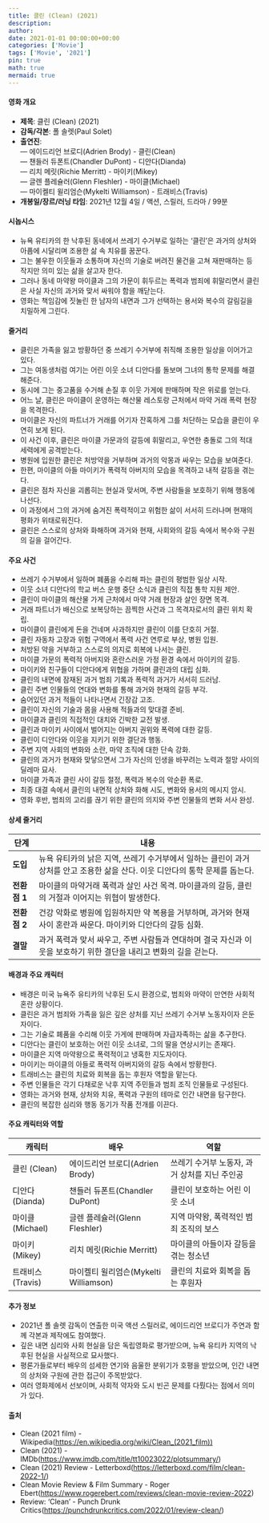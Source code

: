 ```yaml
---
title: 클린 (Clean) (2021)
description: 
author: 
date: 2021-01-01 00:00:00+00:00
categories: ['Movie']
tags: ['Movie', '2021']
pin: true
math: true
mermaid: true
---
```

#### 영화 개요

- **제목**: 클린 (Clean) (2021)  
- **감독/각본**: 폴 솔렛(Paul Solet)  
- **출연진**:  
  — 에이드리언 브로디(Adrien Brody) - 클린(Clean)  
  — 챈들러 듀폰트(Chandler DuPont) - 디안다(Dianda)  
  — 리치 메릿(Richie Merritt) - 마이키(Mikey)  
  — 글렌 플레슐러(Glenn Fleshler) - 마이클(Michael)  
  — 마이켈티 윌리엄슨(Mykelti Williamson) - 트래비스(Travis)  
- **개봉일/장르/러닝 타임**: 2021년 12월 4일 / 액션, 스릴러, 드라마 / 99분  

#### 시놉시스

- 뉴욕 유티카의 한 낙후된 동네에서 쓰레기 수거부로 일하는 ‘클린’은 과거의 상처와 아픔에 시달리며 조용한 삶 속 치유를 꿈꾼다.  
- 그는 불우한 이웃들과 소통하며 자신의 기술로 버려진 물건을 고쳐 재판매하는 등 작지만 의미 있는 삶을 살고자 한다.  
- 그러나 동네 마약왕 마이클과 그의 가문이 휘두르는 폭력과 범죄에 휘말리면서 클린은 사실 자신의 과거와 맞서 싸워야 함을 깨닫는다.  
- 영화는 책임감에 짓눌린 한 남자의 내면과 그가 선택하는 용서와 복수의 갈림길을 치밀하게 그린다.  

#### 줄거리

- 클린은 가족을 잃고 방황하던 중 쓰레기 수거부에 취직해 조용한 일상을 이어가고 있다.  
- 그는 여동생처럼 여기는 어린 이웃 소녀 디안다를 돌보며 그녀의 통학 문제를 해결해준다.  
- 동시에 그는 중고품을 수거해 손질 후 이웃 가게에 판매하며 작은 위로를 얻는다.  
- 어느 날, 클린은 마이클이 운영하는 해산물 레스토랑 근처에서 마약 거래 폭력 현장을 목격한다.  
- 마이클은 자신의 파트너가 거래를 어기자 잔혹하게 그를 처단하는 모습을 클린이 우연히 보게 된다.  
- 이 사건 이후, 클린은 마이클 가문과의 갈등에 휘말리고, 우연한 충돌로 그의 적대 세력에게 공격받는다.  
- 병원에 입원한 클린은 처방약을 거부하며 과거의 악몽과 싸우는 모습을 보여준다.  
- 한편, 마이클의 아들 마이키가 폭력적 아버지의 모습을 목격하고 내적 갈등을 겪는다.  
- 클린은 점차 자신을 괴롭히는 현실과 맞서며, 주변 사람들을 보호하기 위해 행동에 나선다.  
- 이 과정에서 그의 과거에 숨겨진 폭력적이고 위험한 삶이 서서히 드러나며 현재의 평화가 위태로워진다.  
- 클린은 스스로의 상처와 화해하며 과거와 현재, 사회와의 갈등 속에서 복수와 구원의 길을 걸어간다.  

#### 주요 사건

- 쓰레기 수거부에서 일하며 폐품을 수리해 파는 클린의 평범한 일상 시작.  
- 이웃 소녀 디안다의 학교 버스 운행 중단 소식과 클린의 직접 통학 지원 제안.  
- 클린이 마이클의 해산물 가게 근처에서 마약 거래 현장과 살인 장면 목격.  
- 거래 파트너가 배신으로 보복당하는 끔찍한 사건과 그 목격자로서의 클린 위치 확립.  
- 마이클이 클린에게 돈을 건네며 사과하지만 클린이 이를 단호히 거절.  
- 클린 자동차 고장과 위험 구역에서 폭력 사건 연루로 부상, 병원 입원.  
- 처방된 약을 거부하고 스스로의 의지로 회복에 나서는 클린.  
- 마이클 가문의 폭력적 아버지와 혼란스러운 가정 환경 속에서 마이키의 갈등.  
- 마이키와 친구들이 디안다에게 위협을 가하며 클린과의 대립 심화.  
- 클린의 내면에 잠재된 과거 범죄 기록과 폭력적 과거가 서서히 드러남.  
- 클린 주변 인물들의 연대와 변화를 통해 과거와 현재의 갈등 부각.  
- 숨어있던 과거 적들이 나타나면서 긴장감 고조.  
- 클린이 자신의 기술과 몸을 사용해 적들과의 맞대결 준비.  
- 마이클과 클린의 직접적인 대치와 긴박한 교전 발생.  
- 클린과 마이키 사이에서 벌어지는 아버지 권위와 폭력에 대한 갈등.  
- 클린이 디안다와 이웃을 지키기 위한 결단과 행동.  
- 주변 지역 사회의 변화와 소란, 마약 조직에 대한 단속 강화.  
- 클린의 과거가 현재와 맞닿으면서 그가 자신의 인생을 바꾸려는 노력과 절망 사이의 딜레마 묘사.  
- 마이클 가족과 클린 사이 갈등 절정, 폭력과 복수의 악순환 폭로.  
- 최종 대결 속에서 클린의 내면적 상처와 화해 시도, 변화와 용서의 메시지 암시.  
- 영화 후반, 범죄의 고리를 끊기 위한 클린의 의지와 주변 인물들의 변화 서사 완성.  

#### 상세 줄거리

| **단계** | **내용** |
|----------|----------|
| **도입** | 뉴욕 유티카의 낡은 지역, 쓰레기 수거부에서 일하는 클린이 과거 상처를 안고 조용한 삶을 산다. 이웃 디안다의 통학 문제를 돕는다. |
| **전환점 1** | 마이클의 마약거래 폭력과 살인 사건 목격. 마이클과의 갈등, 클린의 거절과 이어지는 위협이 발생한다. |
| **전환점 2** | 건강 악화로 병원에 입원하지만 약 복용을 거부하며, 과거와 현재 사이 혼란과 싸운다. 마이키와 디안다의 갈등 심화. |
| **결말** | 과거 폭력과 맞서 싸우고, 주변 사람들과 연대하며 결국 자신과 이웃을 보호하기 위한 결단을 내리고 변화의 길을 걷는다. |

#### 배경과 주요 캐릭터

- 배경은 미국 뉴욕주 유티카의 낙후된 도시 환경으로, 범죄와 마약이 만연한 사회적 혼란 상황이다.  
- 클린은 과거 범죄와 가족을 잃은 깊은 상처를 지닌 쓰레기 수거부 노동자이자 은둔자이다.  
- 그는 기술로 폐품을 수리해 이웃 가게에 판매하며 자급자족하는 삶을 추구한다.  
- 디안다는 클린이 보호하는 어린 이웃 소녀로, 그의 딸을 연상시키는 존재다.  
- 마이클은 지역 마약왕으로 폭력적이고 냉혹한 지도자이다.  
- 마이키는 마이클의 아들로 폭력적 아버지와의 갈등 속에서 방황한다.  
- 트래비스는 클린의 치료와 회복을 돕는 후원자 역할을 맡는다.  
- 주변 인물들은 각기 다채로운 낙후 지역 주민들과 범죄 조직 인물들로 구성된다.  
- 영화는 과거와 현재, 상처와 치유, 폭력과 구원의 테마로 인간 내면을 탐구한다.  
- 클린의 복잡한 심리와 행동 동기가 작품 전개를 이끈다.  

#### 주요 캐릭터와 역할

| **캐릭터** | **배우**          | **역할**                               |
|------------|-------------------|---------------------------------------|
| 클린 (Clean)      | 에이드리언 브로디(Adrien Brody) | 쓰레기 수거부 노동자, 과거 상처를 지닌 주인공          |
| 디안다 (Dianda)    | 챈들러 듀폰트(Chandler DuPont) | 클린이 보호하는 어린 이웃 소녀                        |
| 마이클 (Michael)  | 글렌 플레슐러(Glenn Fleshler) | 지역 마약왕, 폭력적인 범죄 조직의 보스                  |
| 마이키 (Mikey)    | 리치 메릿(Richie Merritt)       | 마이클의 아들이자 갈등을 겪는 청소년                     |
| 트래비스 (Travis) | 마이켈티 윌리엄슨(Mykelti Williamson) | 클린의 치료와 회복을 돕는 후원자                        |

#### 추가 정보

- 2021년 폴 솔렛 감독이 연출한 미국 액션 스릴러로, 에이드리언 브로디가 주연과 함께 각본과 제작에도 참여했다.  
- 깊은 내면 심리와 사회 현실을 담은 독립영화로 평가받으며, 뉴욕 유티카 지역의 낙후된 현실을 사실적으로 묘사했다.  
- 평론가들로부터 배우의 섬세한 연기와 음울한 분위기가 호평을 받았으며, 인간 내면의 상처와 구원에 관한 접근이 주목받았다.  
- 여러 영화제에서 선보이며, 사회적 약자와 도시 빈곤 문제를 다뤘다는 점에서 의미가 있다.  

#### 출처

- Clean (2021 film) - Wikipedia(https://en.wikipedia.org/wiki/Clean_(2021_film))  
- Clean (2021) - IMDb(https://www.imdb.com/title/tt10023022/plotsummary/)  
- Clean (2021) Review - Letterboxd(https://letterboxd.com/film/clean-2022-1/)  
- Clean Movie Review & Film Summary - Roger Ebert(https://www.rogerebert.com/reviews/clean-movie-review-2022)  
- Review: ‘Clean’ - Punch Drunk Critics(https://punchdrunkcritics.com/2022/01/review-clean/)
